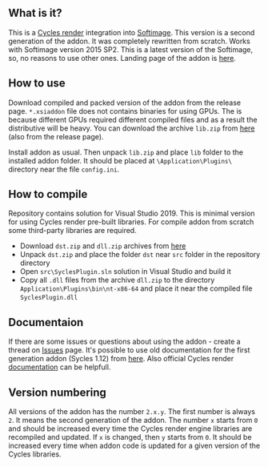 ## What is it?

This is a [Cycles render](https://www.cycles-renderer.org/) integration into [Softimage](https://en.wikipedia.org/wiki/Autodesk_Softimage). This version is a second generation of the addon. It was completely rewritten from scratch. Works with Softimage version 2015 SP2. This is a latest version of the Softimage, so, no reasons to use other ones. Landing page of the addon is [here](https://ssoftadd.github.io/syclesSecondGenPage.html).

## How to use

Download compiled and packed version of the addon from the release page. ```*.xsiaddon``` file does not contains binaries for using GPUs. The is because different GPUs required different compiled files and as a result the distributive will be heavy. You can download the archive ```lib.zip``` from [here](https://github.com/Tugcga/Sycles/releases/tag/binaries.2.1) (also from the release page).

Install addon as usual. Then unpack ```lib.zip``` and place ```lib``` folder to the installed addon folder. It should be placed at ```\Application\Plugins\ ``` directory near the file ```config.ini```. 

## How to compile

Repository contains solution for Visual Studio 2019. This is minimal version for using Cycles render pre-built libraries. For compile addon from scratch some third-party libraries are required.

* Download ```dst.zip``` and ```dll.zip``` archives from [here](https://github.com/Tugcga/Sycles/releases/tag/binaries.2.1)
* Unpack ```dst.zip``` and place the folder ```dst``` near ```src``` folder in the repository directory
* Open ```src\SyclesPlugin.sln``` solution in Visual Studio and build it
* Copy all ```.dll``` files from the archive ```dll.zip``` to the directory ```Application\Plugins\bin\nt-x86-64``` and place it near the compiled file ```SyclesPlugin.dll```

## Documentaion

If there are some issues or questions about using the addon - create a thread on [Issues](https://github.com/Tugcga/Sycles/issues) page. It's possible to use old documentation for the first generation addon (Sycles 1.12) from [here](https://github.com/ssoftadd/SSoftAdd.github.io/releases/download/1.0.13/sycles_howTo_15_03_2022.pdf). Also official Cycles render [documentation](https://docs.blender.org/manual/en/dev/render/cycles/) can be helpfull.

## Version numbering

All versions of the addon has the number ```2.x.y```. The first number is always ```2```. It means the second generation of the addon. The number ```x``` starts from ```0``` and should be increased every time the Cycles render engine libraries are recompiled and updated. If ```x``` is changed, then ```y``` starts from ```0```. It should be increased every time when addon code is updated for a given version of the Cycles libraries.